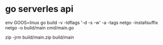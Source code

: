 # go serverles api

env GOOS=linux go build -v -ldflags '-d -s -w' -a -tags netgo -installsuffix netgo -o build/main cmd/main.go

zip -jrm build/main.zip build/main
